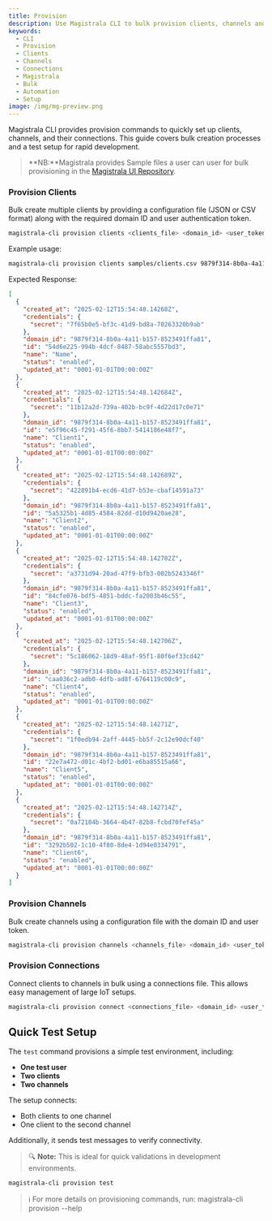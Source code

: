 ```yaml
---
title: Provision
description: Use Magistrala CLI to bulk provision clients, channels and connections, or run quick test setups for development.
keywords:
  - CLI
  - Provision
  - Clients
  - Channels
  - Connections
  - Magistrala
  - Bulk
  - Automation
  - Setup
image: /img/mg-preview.png
---
```



Magistrala CLI provides provision commands to quickly set up clients, channels, and their connections. This guide covers bulk creation processes and a test setup for rapid development.

>**NB:**Magistrala provides Sample files a user can user for bulk provisioning in the [Magistrala UI Repository](https://github.com/absmach/magistrala-ui/tree/main/samples).

### Provision Clients

Bulk create multiple clients by providing a configuration file (JSON or CSV format) along with the required domain ID and user authentication token.

```bash
magistrala-cli provision clients <clients_file> <domain_id> <user_token>
```

Example usage:

```bash
magistrala-cli provision clients samples/clients.csv 9879f314-8b0a-4a11-b157-8523491ffa81 token
```

Expected Response:

```json
[
  {
    "created_at": "2025-02-12T15:54:48.14268Z",
    "credentials": {
      "secret": "7f65b0e5-bf3c-41d9-bd8a-70263320b9ab"
    },
    "domain_id": "9879f314-8b0a-4a11-b157-8523491ffa81",
    "id": "54d6e225-994b-4dcf-8487-58abc5557bd3",
    "name": "Name",
    "status": "enabled",
    "updated_at": "0001-01-01T00:00:00Z"
  },
  {
    "created_at": "2025-02-12T15:54:48.142684Z",
    "credentials": {
      "secret": "11b12a2d-739a-402b-bc9f-4d22d17c0e71"
    },
    "domain_id": "9879f314-8b0a-4a11-b157-8523491ffa81",
    "id": "e5f96c45-f291-45f6-8bb7-5414186e48f7",
    "name": "Client1",
    "status": "enabled",
    "updated_at": "0001-01-01T00:00:00Z"
  },
  {
    "created_at": "2025-02-12T15:54:48.142689Z",
    "credentials": {
      "secret": "422891b4-ecd6-41d7-b53e-cbaf14591a73"
    },
    "domain_id": "9879f314-8b0a-4a11-b157-8523491ffa81",
    "id": "5a5325b1-4d85-4584-82dd-d10d9420ae28",
    "name": "Client2",
    "status": "enabled",
    "updated_at": "0001-01-01T00:00:00Z"
  },
  {
    "created_at": "2025-02-12T15:54:48.142702Z",
    "credentials": {
      "secret": "a3731d94-20ad-47f9-bfb3-002b5243346f"
    },
    "domain_id": "9879f314-8b0a-4a11-b157-8523491ffa81",
    "id": "84cfe076-bdf5-4851-bddc-fa2003b46c55",
    "name": "Client3",
    "status": "enabled",
    "updated_at": "0001-01-01T00:00:00Z"
  },
  {
    "created_at": "2025-02-12T15:54:48.142706Z",
    "credentials": {
      "secret": "5c186062-18d9-48af-95f1-80f6ef33cd42"
    },
    "domain_id": "9879f314-8b0a-4a11-b157-8523491ffa81",
    "id": "caa036c2-adb0-4dfb-ad8f-6764119c00c9",
    "name": "Client4",
    "status": "enabled",
    "updated_at": "0001-01-01T00:00:00Z"
  },
  {
    "created_at": "2025-02-12T15:54:48.14271Z",
    "credentials": {
      "secret": "1f0edb94-2aff-4445-bb5f-2c12e90dcf40"
    },
    "domain_id": "9879f314-8b0a-4a11-b157-8523491ffa81",
    "id": "22e7a472-d01c-4bf2-bd01-e6ba85515a66",
    "name": "Client5",
    "status": "enabled",
    "updated_at": "0001-01-01T00:00:00Z"
  },
  {
    "created_at": "2025-02-12T15:54:48.142714Z",
    "credentials": {
      "secret": "0a72104b-3664-4b47-82b8-fcbd70fef45a"
    },
    "domain_id": "9879f314-8b0a-4a11-b157-8523491ffa81",
    "id": "3292b502-1c10-4f80-8de4-1d94e0334791",
    "name": "Client6",
    "status": "enabled",
    "updated_at": "0001-01-01T00:00:00Z"
  }
]
```

### Provision Channels

Bulk create channels using a configuration file with the domain ID and user token.

```bash
magistrala-cli provision channels <channels_file> <domain_id> <user_token>
```

### Provision Connections

Connect clients to channels in bulk using a connections file. This allows easy management of large IoT setups.

```bash
magistrala-cli provision connect <connections_file> <domain_id> <user_token>
```

## Quick Test Setup

The `test` command provisions a simple test environment, including:

- **One test user**
- **Two clients**
- **Two channels**

The setup connects:

- Both clients to one channel
- One client to the second channel

Additionally, it sends test messages to verify connectivity.

> 🔍 **Note:** This is ideal for quick validations in development environments.

```bash
magistrala-cli provision test
```

> ℹ️ For more details on provisioning commands, run:
magistrala-cli provision --help
